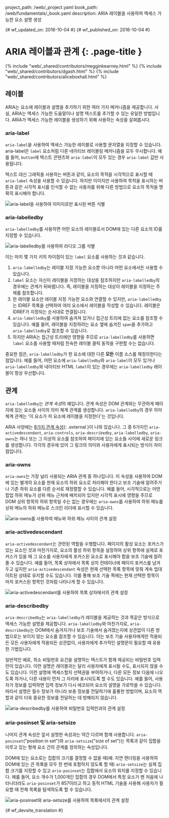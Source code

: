 project_path: /web/_project.yaml
book_path: /web/fundamentals/_book.yaml
description: ARIA 레이블을 사용하여 액세스 가능한 요소 설명 생성


{# wf_updated_on: 2016-10-04 #}
{# wf_published_on: 2016-10-04 #}

# ARIA 레이블과 관계 {: .page-title }

{% include "web/_shared/contributors/megginkearney.html" %}
{% include "web/_shared/contributors/dgash.html" %}
{% include "web/_shared/contributors/aliceboxhall.html" %}

## 레이블

ARIA는 요소에 레이블과 설명을 추가하기 위한 여러 가지 메커니즘을 제공합니다.
사실, ARIA는 액세스 가능한 도움말이나 설명 텍스트를 추가할 수 있는 유일한 방법입니다. ARIA가
액세스 가능한 레이블을 생성하기 위해 사용하는 속성을 살펴봅시다.

### aria-label

`aria-label`을 사용하여 액세스 가능한 레이블로 사용할 문자열을 지정할 수 있습니다.
aria-label은 `label` 요소처럼 다른 네이티브 레이블링 메커니즘을 모두 무시합니다.
예를 들어, `button`에 텍스트 콘텐츠와 `aria-label`이 모두 있는 경우
`aria-label` 값만 사용됩니다.

텍스트 대신 그래픽을 사용하는 버튼과 같이, 요소의 목적을 시각적으로 표시할 때 `aria-label` 속성을
사용할 수
있습니다. 하지만 이미지만 사용하여 목적을 표시하는 버튼과 같은
시각적 표시를 인식할 수 없는 사용자를 위해 다른 방법으로
요소의 목적을 명확히 표시해야 합니다.

![aria-label을 사용하여 이미지로만 표시된 버튼 식별](imgs/aria-label.jpg)

### aria-labelledby

`aria-labelledby`를 사용하면 어떤 요소의 레이블로서 DOM에 있는 다른 요소의 ID를
지정할 수 있습니다.

![aria-labelledby를 사용하여 라디오 그룹 식별](imgs/aria-labelledby.jpg)

이는 마치 몇 가지 키의 차이점이 있는 `label` 요소를 사용하는 것과 같습니다.

 1. `aria-labelledby`는 레이블 지정 가능한 요소뿐 아니라 어떤 요소에서든 사용할 수 있습니다.
 1. `label` 요소는 자신이 레이블을 지정하는 대상을 참조하지만
    `aria-labelledby`의 경우에는 관계가 뒤바뀝니다. 즉, 레이블을 지정하는 대상이
    레이블을 지정하는 주체를 참조합니다.
 1. 한 레이블 요소만 레이블 지정 가능한 요소와 연결할 수 있지만,
    `aria-labelledby`는 IDREF 목록을 선택하여 여러 요소에서 레이블을
    작성할 수 있습니다. 레이블은 IDREF가 지정되는 순서대로
    연결됩니다.
 1. `aria-labelledby`를 사용하여 숨겨져 있거나 접근성 트리에 없는 요소를
    참조할 수 있습니다. 예를 들어, 레이블을 지정하려는
    요소 옆에 숨겨진 `span`을 추가하고 `aria-labelledby`로 참조할 수
    있습니다.
 1. 하지만 ARIA는 접근성 트리에만 영향을 주므로 `aria-labelledby`를
    사용하면 `label` 요소를 사용할 때처럼 친숙한 레이블 클릭 동작을 구현할 수는
    없습니다.

중요한 점은, `aria-labelledby`가 한 요소에 대한 다른 **모든** 이름 소스를 재정의한다는
점입니다. 예를 들어, 어떤 요소에 `aria-labelledby`와
`aria-label`이 모두 있거나 `aria-labelledby`와 네이티브 HTML `label`이 있는 경우에는
`aria-labelledby` 레이블이 항상 우선합니다.

## 관계

`aria-labelledby`는 *관계 속성*의 예입니다. 관계
속성은 DOM 관계와는 무관하게 페이지에 있는 요소들 사이의 의미 체계 관계를
생성합니다. `aria-labelledby`의 경우 의미 체계
관계는 '이 요소가 저 요소에 레이블을 지정한다'는 것입니다.

ARIA 사양에는 [8가지 관계
속성](https://www.w3.org/TR/wai-aria/states_and_properties#attrs_relationships){: .external }이 나와 있습니다.
그 중 6가지인 `aria-activedescendant`, `aria-controls`, `aria-describedby`,
`aria-labelledby`, `aria-owns`는 하나 또는 그 이상의 요소를 참조하여
페이지에 있는 요소들 사이에 새로운 링크를 생성합니다. 각각의 경우에 있어
그 링크의 의미와 사용자에게 표시되는 방식이 차이점입니다.

### aria-owns

`aria-owns`는 가장 널리 사용되는 ARIA 관계 중 하나입니다. 이 속성을
사용하여 DOM에 있는 별개의
요소를 현재 요소의 하위 요소로 처리해야 한다고 보조 기술에 알려주거나
기존 하위 요소를 다른 순서로 재정렬할 수 있습니다. 예를 들어, 시각적으로는 어떤 팝업 하위 메뉴가
상위 메뉴 근처에 배치되어 있지만 시각적 표시에 영향을 주므로
DOM 상위 항목의 하위 항목일 수는 없는 경우에는
`aria-owns`를 사용하여 하위 메뉴를 상위 메뉴의 하위 메뉴로 스크린 리더에 표시할 수
있습니다.

![aria-owns를 사용하여 메뉴와 하위 메뉴 사이의 관계 설정](imgs/aria-owns.jpg)

### aria-activedescendant

`aria-activedescendant`는 관련된 역할을 수행합니다. 페이지의 활성 요소는
포커스가 있는 요소인 것과 마찬가지로, 요소의 활성 하위 항목을 설정하여
상위 항목에 실제로 포커스가 있을 때 그 요소를 사용자에게
포커스된 요소로 표시해야 함을 보조 기술에 알려줄 수 있습니다. 예를 들어,
목록 상자에서 목록 상자 컨테이너에 페이지 포커스를 남겨두고 싶지만
`aria-activedescendant` 속성은 현재 선택한 목록 항목에 맞춰
계속 업데이트된 상태로 유지할 수도 있습니다. 이를 통해 보조 기술 쪽에는 현재 선택한 항목이 마치 포커스된
항목인 것처럼 나타나게 할 수 있습니다.

![aria-activedescendant를 사용하여 목록 상자에서의 관계 설정](imgs/aria-activedescendant.jpg)

### aria-describedby

`aria-describedby`는
`aria-labelledby`가 레이블을 제공하는 것과 똑같은 방식으로 액세스 가능한 설명을 제공합니다. `aria-labelledby`와 마찬가지로, `aria-describedby`는
DOM에서 숨겨지거나
보조 기술에서 숨겨졌는지에 상관없이 다른 방법으로는 보이지 않는 요소를 참조할 수 있습니다. 이는
보조 기술 사용자에게만 적용되든 모든 사용자에게 적용되든 상관없이, 사용자에게 추가적인 설명문이 필요할 때 유용한
기법입니다.

일반적인 예로, 최소 비밀번호 요건을 설명하는 텍스트가
함께 제공되는 비밀번호 입력란이 있습니다. 이런 설명은
레이블과는 달리 사용자에게 표시될 수도, 표시되지 않을 수도 있습니다.
이런 설명에 액세스할지 선택권을 부여하거나, 다른 모든 정보 다음에 나오도록 하거나,
다른 내용이 먼저 그 자리에 표시되도록 할 수도 있습니다. 예를 들어, 사용자가 정보를 입력하면
입력 정보가 다시 에코되어 요소의 설명을
가로막을 수 있습니다. 따라서 설명은 필수 정보가 아니라 보충 정보를 전달하기에
훌륭한 방법이며, 요소의 역할과 같이 더욱 중요한 정보를 전달하는 데
방해되지 않습니다.

![aria-describedby를 사용하여 비밀번호 입력란과의 관계 설정](imgs/aria-describedby.jpg)

### aria-posinset 및 aria-setsize

나머지 관계 속성은 앞서 설명한 속성과는 약간 다르며 함께 사용합니다.
`aria-posinset`("position in set")와 `aria-setsize`("size of set")는
목록과 같이 집합을 이루고 있는 형제 요소 간의 관계를 정의하는 속성입니다.

DOM에 있는 요소로는 집합의 크기를 결정할 수 없을 때(예:
지연 렌더링을 사용하여 DOM에 있는 큰 목록을 모두 한 번에 포함하지 않도록
할 때) `aria-setsize`는 실제 집합 크기를 지정할 수 있고
`aria-posinset`는 집합에서 요소의 위치를 지정할 수 있습니다. 예를 들어,
요소 개수가 1,000개인 집합의 경우 DOM에서 특정 요소가 맨 처음에 나타나더라도
`aria-posinset`가 857이라고 하고
동적 HTML 기술을 사용해 사용자가 필요할 때 전체 목록을 탐색하도록
할 수 있습니다.

![aria-posinset와 aria-setsize를 사용하여 목록에서의 관계 설정](imgs/aria-posinset.jpg)


{# wf_devsite_translation #}
